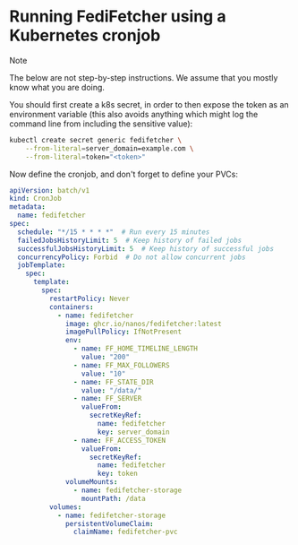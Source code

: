# Running FediFetcher using a Kubernetes cronjob

> [!NOTE]
> 
> The below are not step-by-step instructions. We assume that you mostly know what you are doing.

You should first create a k8s secret, in order to then expose the token as an environment variable (this also avoids anything which might log the command line from including the sensitive value):

```bash
kubectl create secret generic fedifetcher \
    --from-literal=server_domain=example.com \
    --from-literal=token="<token>"
```

Now define the cronjob, and don't forget to define your PVCs:

```yaml
apiVersion: batch/v1
kind: CronJob
metadata:
  name: fedifetcher
spec:
  schedule: "*/15 * * * *"  # Run every 15 minutes
  failedJobsHistoryLimit: 5  # Keep history of failed jobs
  successfulJobsHistoryLimit: 5  # Keep history of successful jobs
  concurrencyPolicy: Forbid  # Do not allow concurrent jobs
  jobTemplate:
    spec:
      template:
        spec:
          restartPolicy: Never
          containers:
            - name: fedifetcher
              image: ghcr.io/nanos/fedifetcher:latest
              imagePullPolicy: IfNotPresent
              env:
                - name: FF_HOME_TIMELINE_LENGTH
                  value: "200"
                - name: FF_MAX_FOLLOWERS
                  value: "10"
                - name: FF_STATE_DIR
                  value: "/data/"
                - name: FF_SERVER
                  valueFrom:
                    secretKeyRef:
                      name: fedifetcher
                      key: server_domain
                - name: FF_ACCESS_TOKEN
                  valueFrom:
                    secretKeyRef:
                      name: fedifetcher
                      key: token
              volumeMounts:
                - name: fedifetcher-storage
                  mountPath: /data
          volumes:
            - name: fedifetcher-storage
              persistentVolumeClaim:
                claimName: fedifetcher-pvc
```

